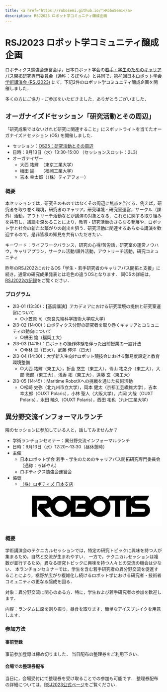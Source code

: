 ```yaml
---
title: <a href="https://robosemi.github.io/">RoboSemi</a>
description: RSJ2023 ロボット学コミュニティ醸成企画
---
```


# RSJ2023 ロボット学コミュニティ醸成企画

ロボティクス勉強会運営会は，日本ロボット学会の[若手・学生のためのキャリアパス開拓研究専門委員会](https://www.robo-young.jp/)（通称：ろぼやん）と共同で，[第41回日本ロボット学会学術講演会 (RSJ2023)](https://ac.rsj-web.org/2023/) にて，下記2件のロボット学コミュニティ醸成企画を開催しました．

多くの方にご協力・ご参加をいただきました．ありがとうございました．

## オーガナイズドセッション「研究活動とその周辺」

「研究成果ではないけれど研究に関連すること」にスポットライトを当てたオーガナイズドセッション (OS) を開催しました．

- セッション：[OS25：研究活動とその周辺](https://ac.rsj-web.org/2023/os.html#OS25)
- 日時：9月13日（水）13:30-15:00 （セッションスロット：2L3）
- オーガナイザー
  - 大西 祐輝　（東京工業大学）
  - 槇田 諭　　（福岡工業大学）
  - 吉本 幸太郎（（株）ティアフォー）

### 概要

本セッションでは，研究そのものではなくその周辺に焦点を当てる．例えば，研究者を取り巻く環境，研究者のキャリア，研究環境・研究室運営，サークル（課外）活動，アウトリーチ活動などが講演の対象となる．これらに関する取り組みを共有し，議論を深めることにより，教育・研究活動のさらなる発展や，ロボット学と社会の新たな繋がりの創出を狙う．研究活動に関連するあらゆる講演を歓迎するので，是非皆様の知見を共有いただきたい．

キーワード：ライフワークバランス，研究の心得/苦労話，研究室の運営ノウハウ，キャリアプラン，サークル活動/課外活動，アウトリーチ活動，研究コミュニティ

昨年のRSJ2022におけるOS「学生・若手研究者のキャリアパス開拓と支援」に続き，通常の研究成果発表とは毛色の違うOSとなります．
同OSの詳細は，[RSJ2022の記録](./rsj2022)をご覧ください．

### プログラム

- 2I3-01 (13:30)：【基調講演】アカデミアにおける研究環境の提供と研究室運営について
  - ○小笠原 司（奈良先端科学技術大学院大学）
- 2I3-02 (14:00)：ロボティクス分野の研究者を取り巻くキャリアとコミュニティの動向について
  - ○槇田 諭（福岡工大）
- 2I3-03 (14:15)：ロボットの操作体験を伴った出前授業の一設計法
  - ○今林 亘（日大），武藤 伸洋（日大）
- 2I3-04 (14:30)：大学新入生向けロボット競技会における難易度設定と教育環境整備
  - ○大西 祐輝（東工大），折金 悠生（東工大），青山 祐之介（東工大），大部 徹郎（東工大），浅香 拓（東工大），遠藤 玄（東工大）
- 2I3-05 (14:45)：Maritime RobotXへの挑戦を通じた技術活動
  - ○松崎 史弥（北九州市立大学），岡本 健太（京都工芸繊維大学），吉本 幸太郎（OUXT Polaris），小林 聖人（大阪大学），片岡 大哉（OUXT Polaris），永田 暁久（OUXT Polaris），西田 祐也（九州工業大学）

## 異分野交流インフォーマルランチ 

隣のセッションに参加している人と，話してみませんか？

- 学術ランチョンセミナー：異分野交流インフォーマルランチ
- 日時：9月13日（水）12:20〜13:30（昼休憩時）
- 主催
  - 日本ロボット学会 若手・学生のためのキャリアパス開拓研究専門委員会（通称：ろぼやん）
  - ロボティクス勉強会運営会
- 協賛
  - [（株）ロボティズ 日本支店](https://www.robotis.co.jp/) <a href="https://www.robotis.co.jp/"><img src="./files/ROBOTIS-Logo_5102x1417.png" width ="500"/></a>

### 概要

学術講演会のテクニカルセッションでは，特定の研究トピックに興味を持つ人が集まるため，自然と交流が生まれやすい．
一方で，テクニカルセッションは複数が並行するため，異なる研究トピックに興味を持つ人々との交流の機会は少ない．
本ランチョンセミナーでは，学生を含む若手研究者の異分野交流を促進することにより，裾野が広がり複雑化し続けるロボット学における研究者・技術者コミュニティの更なる醸成を図る．

対象：異分野交流に関心のある方．特に，学生および若手研究者の参加を歓迎します．

内容：ランダムに席を割り振り，昼食を取ります．簡単なアイスブレイクを用意します．

### 参加方法

#### 事前登録

事前参加登録は締め切りました．
当日配布の整理券をご利用下さい．

#### 会場での整理券配布

当日に，会場受付にて整理券を受け取ることでの参加も可能です．
整理券配布の詳細については，[RSJ2023公式ページ](https://ac.rsj-web.org/2023/luncheon.html)をご覧ください．
